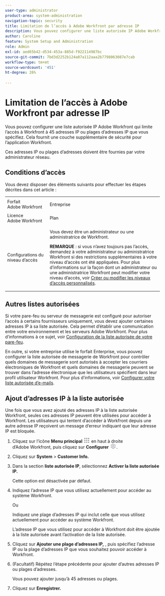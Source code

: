 ```yaml
---
user-type: administrator
product-area: system-administration
navigation-topic: security
title: Limitation de l’accès à Adobe Workfront par adresse IP
description: Vous pouvez configurer une liste autorisée IP Adobe Workfront qui limite l’accès à Workfront à 45 adresses IP ou plages d’adresses IP que vous spécifiez. Cela fournit une couche supplémentaire de sécurité pour l’application Workfront.
author: Caroline
feature: System Setup and Administration
role: Admin
exl-id: aed65b42-d534-453a-885d-f922114987bc
source-git-commit: 7bd3d2252b124a07a112aaa2b7798063087e7cab
workflow-type: tm+mt
source-wordcount: '451'
ht-degree: 26%

---
```


# Limitation de l’accès à Adobe Workfront par adresse IP

Vous pouvez configurer une liste autorisée IP Adobe Workfront qui limite l’accès à Workfront à 45 adresses IP ou plages d’adresses IP que vous spécifiez. Cela fournit une couche supplémentaire de sécurité pour l’application Workfront.

Ces adresses IP ou plages d’adresses doivent être fournies par votre administrateur réseau.

## Conditions d’accès

Vous devez disposer des éléments suivants pour effectuer les étapes décrites dans cet article :

<table style="table-layout:auto"> 
 <col> 
 <col> 
 <tbody> 
  <tr> 
   <td role="rowheader">Forfait Adobe Workfront</td> 
   <td> <p>Entreprise</p> </td> 
  </tr> 
  <tr> 
   <td role="rowheader">Licence Adobe Workfront</td> 
   <td>Plan</td> 
  </tr> 
  <tr> 
   <td role="rowheader">Configurations du niveau d’accès</td> 
   <td> <p>Vous devez être un administrateur ou une administratrice de Workfront.</p> <p><b>REMARQUE</b> : si vous n’avez toujours pas l’accès, demandez à votre administrateur ou administratrice Workfront si des restrictions supplémentaires à votre niveau d’accès ont été appliquées. Pour plus d’informations sur la façon dont un administrateur ou une administratrice Workfront peut modifier votre niveau d’accès, voir <a href="../../../administration-and-setup/add-users/configure-and-grant-access/create-modify-access-levels.md" class="MCXref xref">Créer ou modifier les niveaux d’accès personnalisés</a>.</p> </td> 
  </tr> 
 </tbody> 
</table>

## Autres listes autorisées

Si votre pare-feu ou serveur de messagerie est configuré pour autoriser l’accès à certains fournisseurs uniquement, vous devez ajouter certaines adresses IP à sa liste autorisée. Cela permet d’établir une communication entre votre environnement et les serveurs Adobe Workfront. Pour plus d’informations à ce sujet, voir [Configuration de la liste autorisée de votre pare-feu](../../../administration-and-setup/get-started-wf-administration/configure-your-firewall.md).

En outre, si votre entreprise utilise le forfait Enterprise, vous pouvez configurer la liste autorisée de messagerie de Workfront pour contrôler quels domaines de messagerie sont autorisés à accepter les courriers électroniques de Workfront et quels domaines de messagerie peuvent se trouver dans l’adresse électronique que les utilisateurs spécifient dans leur profil utilisateur Workfront. Pour plus d’informations, voir [Configurer votre liste autorisée d’e-mails](../../../administration-and-setup/get-started-wf-administration/configure-your-email-allowlist.md).

## Ajout d’adresses IP à la liste autorisée

Une fois que vous avez ajouté des adresses IP à la liste autorisée Workfront, seules ces adresses IP peuvent être utilisées pour accéder à Workfront. Les utilisateurs qui tentent d’accéder à Workfront depuis une autre adresse IP reçoivent un message d’erreur indiquant que leur adresse IP est bloquée.

1. Cliquez sur l’icône **Menu principal** ![](assets/main-menu-icon.png) en haut à droite d’Adobe Workfront, puis cliquez sur **Configurer** ![](assets/gear-icon-settings.png).

1. Cliquez sur **System** > **Customer Info.**

1. Dans la section **liste autorisée IP**, sélectionnez **Activer la liste autorisée IP.**

   Cette option est désactivée par défaut.

1. Indiquez l’adresse IP que vous utilisez actuellement pour accéder au système Workfront.

   Ou

   Indiquez une plage d’adresses IP qui inclut celle que vous utilisez actuellement pour accéder au système Workfront.

   L’adresse IP que vous utilisez pour accéder à Workfront doit être ajoutée à la liste autorisée avant l’activation de la liste autorisée.

1. Cliquez sur **Ajouter une plage d’adresses IP,** , puis spécifiez l’adresse IP ou la plage d’adresses IP que vous souhaitez pouvoir accéder à Workfront.
1. (Facultatif) Répétez l’étape précédente pour ajouter d’autres adresses IP ou plages d’adresses.

   Vous pouvez ajouter jusqu’à 45 adresses ou plages.

1. Cliquez sur **Enregistrer.**
